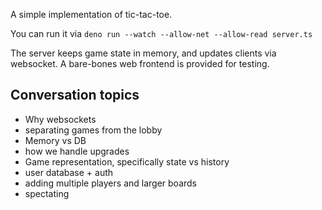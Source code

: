 A simple implementation of tic-tac-toe.

You can run it via `deno run --watch --allow-net --allow-read server.ts`

The server keeps game state in memory, and updates clients via websocket. A bare-bones web frontend is provided for testing.

## Conversation topics
* Why websockets
* separating games from the lobby
* Memory vs DB
* how we handle upgrades
* Game representation, specifically state vs history
* user database + auth
* adding multiple players and larger boards
* spectating

